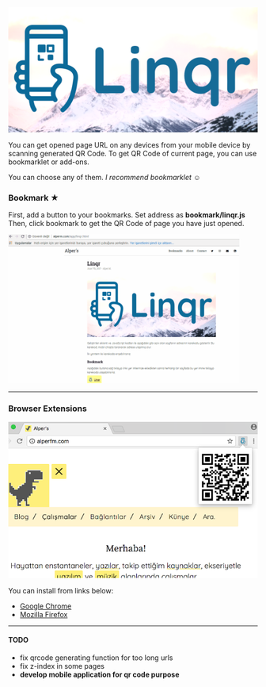 
<img src="linqr.png">

You can get opened page URL on any devices from your mobile device by scanning generated QR Code. To get QR Code of current page, you can use bookmarklet or add-ons. 

You can choose any of them. 
*I recommend bookmarklet* &#9786;

### Bookmark &#9733;

First, add a button to your bookmarks. Set address as **bookmark/linqr.js** Then, click bookmark to get the QR Code of page you have just opened.

<img height="300" src="linqr.gif">

***

### Browser Extensions

<img src="ss.png">

You can install from links below:

* [Google Chrome](https://chrome.google.com/webstore/detail/linqr/lafmogkhpjleigddjenkdpjcadohhhjc?hl=en-US)
* [Mozilla Firefox](https://addons.mozilla.org/addon/linqr/)

***

#### TODO
* fix qrcode generating function for too long urls
* fix z-index in some pages
* **develop mobile application for qr code purpose**
